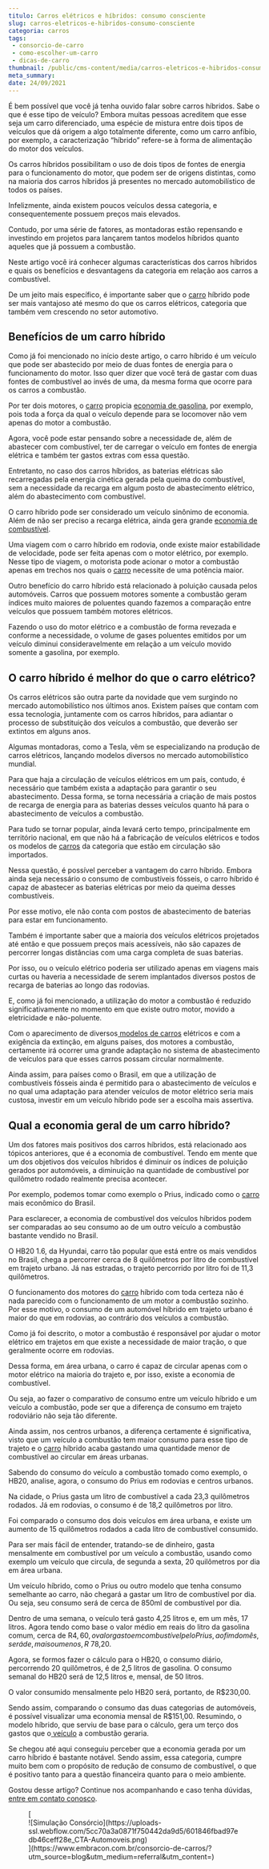 ```yaml
---
titulo: Carros elétricos e híbridos: consumo consciente
slug: carros-eletricos-e-hibridos-consumo-consciente
categoria: carros
tags:
 - consorcio-de-carro
 - como-escolher-um-carro
 - dicas-de-carro
thumbnail: /public/cms-content/media/carros-eletricos-e-hibridos-consumo-consciente.jpg
meta_summary: 
date: 24/09/2021
---
```

É bem possível que você já tenha ouvido falar sobre carros híbridos. Sabe o que é esse tipo de veículo? Embora muitas pessoas acreditem que esse seja um carro diferenciado, uma espécie de mistura entre dois tipos de veículos que dá origem a algo totalmente diferente, como um carro anfíbio, por exemplo, a caracterização “híbrido” refere-se à forma de alimentação do motor dos veículos.

Os carros híbridos possibilitam o uso de dois tipos de fontes de energia para o funcionamento do motor, que podem ser de origens distintas, como na maioria dos carros híbridos já presentes no mercado automobilístico de todos os países.

Infelizmente, ainda existem poucos veículos dessa categoria, e consequentemente possuem preços mais elevados.

Contudo, por uma série de fatores, as montadoras estão repensando e investindo em projetos para lançarem tantos modelos híbridos quanto aqueles que já possuem a combustão.

Neste artigo você irá conhecer algumas características dos carros híbridos e quais os benefícios e desvantagens da categoria em relação aos carros a combustível.

De um jeito mais específico, é importante saber que o [carro](https://www.embracon.com.br/blog/como-comprar-um-carro-seminovo-com-o-consorcio) híbrido pode ser mais vantajoso até mesmo do que os carros elétricos, categoria que também vem crescendo no setor automotivo.

Benefícios de um carro híbrido 
-------------------------------

Como já foi mencionado no início deste artigo, o carro híbrido é um veículo que pode ser abastecido por meio de duas fontes de energia para o funcionamento do motor. Isso quer dizer que você terá de gastar com duas fontes de combustível ao invés de uma, da mesma forma que ocorre para os carros a combustão.

Por ter dois motores, o [carro](https://www.embracon.com.br/blog/os-melhores-carros-de-luxo-no-brasil) propicia [economia de gasolina](https://www.embracon.com.br/blog/afinal-quais-sao-os-carros-mais-economicos-do-mercado), por exemplo, pois toda a força da qual o veículo depende para se locomover não vem apenas do motor a combustão.

Agora, você pode estar pensando sobre a necessidade de, além de abastecer com combustível, ter de carregar o veículo em fontes de energia elétrica e também ter gastos extras com essa questão.

Entretanto, no caso dos carros híbridos, as baterias elétricas são recarregadas pela energia cinética gerada pela queima do combustível, sem a necessidade da recarga em algum posto de abastecimento elétrico, além do abastecimento com combustível.

O carro híbrido pode ser considerado um veículo sinônimo de economia. Além de não ser preciso a recarga elétrica, ainda gera grande [economia de combustível](https://www.embracon.com.br/blog/como-funcionam-os-carros-flex-e-quais-sao-as-suas-vantagens).

Uma viagem com o carro híbrido em rodovia, onde existe maior estabilidade de velocidade, pode ser feita apenas com o motor elétrico, por exemplo. Nesse tipo de viagem, o motorista pode acionar o motor a combustão apenas em trechos nos quais o [carro](https://www.embracon.com.br/blog/consorcio-de-carro-compre-seu-automovel-sem-juros) necessite de uma potência maior.

Outro benefício do carro híbrido está relacionado à poluição causada pelos automóveis. Carros que possuem motores somente a combustão geram índices muito maiores de poluentes quando fazemos a comparação entre veículos que possuem também motores elétricos.

Fazendo o uso do motor elétrico e a combustão de forma revezada e conforme a necessidade, o volume de gases poluentes emitidos por um veículo diminui consideravelmente em relação a um veículo movido somente a gasolina, por exemplo.

O carro híbrido é melhor do que o carro elétrico? 
--------------------------------------------------

Os carros elétricos são outra parte da novidade que vem surgindo no mercado automobilístico nos últimos anos. Existem países que contam com essa tecnologia, juntamente com os carros híbridos, para adiantar o processo de substituição dos veículos a combustão, que deverão ser extintos em alguns anos.

Algumas montadoras, como a Tesla, vêm se especializando na produção de carros elétricos, lançando modelos diversos no mercado automobilístico mundial.

Para que haja a circulação de veículos elétricos em um país, contudo, é necessário que também exista a adaptação para garantir o seu abastecimento. Dessa forma, se torna necessária a criação de mais postos de recarga de energia para as baterias desses veículos quanto há para o abastecimento de veículos a combustão.

Para tudo se tornar popular, ainda levará certo tempo, principalmente em território nacional, em que não há a fabricação de veículos elétricos e todos os modelos de [carros](https://www.embracon.com.br/blog/os-principais-cuidados-na-hora-de-vender-o-seu-carro) da categoria que estão em circulação são importados.

Nessa questão, é possível perceber a vantagem do carro híbrido. Embora ainda seja necessário o consumo de combustíveis fósseis, o carro híbrido é capaz de abastecer as baterias elétricas por meio da queima desses combustíveis.

Por esse motivo, ele não conta com postos de abastecimento de baterias para estar em funcionamento.

Também é importante saber que a maioria dos veículos elétricos projetados até então e que possuem preços mais acessíveis, não são capazes de percorrer longas distâncias com uma carga completa de suas baterias.

Por isso, ou o veículo elétrico poderia ser utilizado apenas em viagens mais curtas ou haveria a necessidade de serem implantados diversos postos de recarga de baterias ao longo das rodovias.

E, como já foi mencionado, a utilização do motor a combustão é reduzido significativamente no momento em que existe outro motor, movido a eletricidade e não-poluente.

Com o aparecimento de diversos[ modelos de carros](https://www.embracon.com.br/blog/organize-suas-financas-antes-de-comprar-seu-primeiro-carro) elétricos e com a exigência da extinção, em alguns países, dos motores a combustão, certamente irá ocorrer uma grande adaptação no sistema de abastecimento de veículos para que esses carros possam circular normalmente.

Ainda assim, para países como o Brasil, em que a utilização de combustíveis fósseis ainda é permitido para o abastecimento de veículos e no qual uma adaptação para atender veículos de motor elétrico seria mais custosa, investir em um veículo híbrido pode ser a escolha mais assertiva.

Qual a economia geral de um carro híbrido? 
-------------------------------------------

Um dos fatores mais positivos dos carros híbridos, está relacionado aos tópicos anteriores, que é a economia de combustível. Tendo em mente que um dos objetivos dos veículos híbridos é diminuir os índices de poluição gerados por automóveis, a diminuição na quantidade de combustível por quilômetro rodado realmente precisa acontecer.

Por exemplo, podemos tomar como exemplo o Prius, indicado como o [carro](https://www.embracon.com.br/blog/guia-completo-para-a-compra-do-primeiro-carro) mais econômico do Brasil.

Para esclarecer, a economia de combustível dos veículos híbridos podem ser comparadas ao seu consumo ao de um outro veículo a combustão bastante vendido no Brasil.

O HB20 1.6, da Hyundai, carro tão popular que está entre os mais vendidos no Brasil, chega a percorrer cerca de 8 quilômetros por litro de combustível em trajeto urbano. Já nas estradas, o trajeto percorrido por litro foi de 11,3 quilômetros.

O funcionamento dos motores do [carro](https://www.embracon.com.br/blog/4-motivos-para-voce-comprar-um-carro-novo) híbrido com toda certeza não é nada parecido com o funcionamento de um motor a combustão sozinho. Por esse motivo, o consumo de um automóvel híbrido em trajeto urbano é maior do que em rodovias, ao contrário dos veículos a combustão.

Como já foi descrito, o motor a combustão é responsável por ajudar o motor elétrico em trajetos em que existe a necessidade de maior tração, o que geralmente ocorre em rodovias.

Dessa forma, em área urbana, o carro é capaz de circular apenas com o motor elétrico na maioria do trajeto e, por isso, existe a economia de combustível.

Ou seja, ao fazer o comparativo de consumo entre um veículo híbrido e um veículo a combustão, pode ser que a diferença de consumo em trajeto rodoviário não seja tão diferente.

Ainda assim, nos centros urbanos, a diferença certamente é significativa, visto que um veículo a combustão tem maior consumo para esse tipo de trajeto e o [carro](https://www.embracon.com.br/blog/lancamentos-de-carros-neste-ano) híbrido acaba gastando uma quantidade menor de combustível ao circular em áreas urbanas.

Sabendo do consumo do veículo a combustão tomado como exemplo, o HB20, analise, agora, o consumo do Prius em rodovias e centros urbanos.

Na cidade, o Prius gasta um litro de combustível a cada 23,3 quilômetros rodados. Já em rodovias, o consumo é de 18,2 quilômetros por litro.

Foi comparado o consumo dos dois veículos em área urbana, e existe um aumento de 15 quilômetros rodados a cada litro de combustível consumido.

Para ser mais fácil de entender, tratando-se de dinheiro, gasta mensalmente em combustível por um veículo a combustão, usando como exemplo um veículo que circula, de segunda a sexta, 20 quilômetros por dia em área urbana.

Um veículo híbrido, como o Prius ou outro modelo que tenha consumo semelhante ao carro, não chegará a gastar um litro de combustível por dia. Ou seja, seu consumo será de cerca de 850ml de combustível por dia.

Dentro de uma semana, o veículo terá gasto 4,25 litros e, em um mês, 17 litros. Agora tendo como base o valor médio em reais do litro da gasolina comum, cerca de R$4,60, o valor gasto em combustível pelo Prius, ao fim do mês, será de, mais ou menos, R$ 78,20.

Agora, se formos fazer o cálculo para o HB20, o consumo diário, percorrendo 20 quilômetros, é de 2,5 litros de gasolina. O consumo semanal do HB20 será de 12,5 litros e, mensal, de 50 litros.

O valor consumido mensalmente pelo HB20 será, portanto, de R$230,00.

Sendo assim, comparando o consumo das duas categorias de automóveis, é possível visualizar uma economia mensal de R$151,00. Resumindo, o modelo híbrido, que serviu de base para o cálculo, gera um terço dos gastos que o[ veículo](https://www.embracon.com.br/blog/transferencia-de-veiculo-como-funciona) a combustão geraria.

Se chegou até aqui conseguiu perceber que a economia gerada por um carro híbrido é bastante notável. Sendo assim, essa categoria, cumpre muito bem com o propósito de redução de consumo de combustível, o que é positivo tanto para a questão financeira quanto para o meio ambiente.

Gostou desse artigo? Continue nos acompanhando e caso tenha dúvidas, [entre em contato conosco](https://www.embracon.com.br/).

<figure class="w-richtext-figure-type-image w-richtext-align-center">[<div>![Simulação Consórcio](https://uploads-ssl.webflow.com/5cc70a3a0871f750442da9d5/601846fbad97edb46ceff28e_CTA-Automoveis.png)</div>](https://www.embracon.com.br/consorcio-de-carros/?utm_source=blog&utm_medium=referral&utm_content=)</figure>
